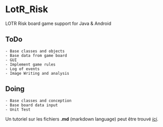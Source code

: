LotR_Risk
=========

LOTR Risk board game support for Java &amp; Android

ToDo
----
    - Base classes and objects
    - Base data from game board
    - GUI
    - Implement game rules
    - Log of events
    - Image Writing and analysis

Doing
-----
    - Base classes and conception
    - Base board data input
    - Unit Test


Un tutoriel sur les fichiers **.md** (markdown language) peut être trouvé *_<u>[ici](www.daringfireball.net/projects/markdown/basics)</u>_*.
